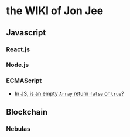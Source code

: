 # the WIKI of Jon Jee

## Javascript

### React.js

### Node.js

### ECMAScript

- [In JS, is an empty `Array` return `false` or `true`?](/Javascript/Javascript-toboolean.md)

## Blockchain

### Nebulas
